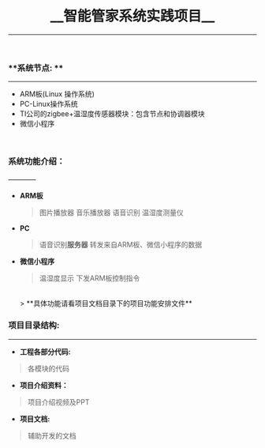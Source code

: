<h1 align="center">__智能管家系统实践项目__</h1>

____

<br>

### **系统节点: **
____
  * ARM板(Linux 操作系统)
  * PC-Linux操作系统
  * TI公司的zigbee+温湿度传感器模块：包含节点和协调器模块
  * 微信小程序

<br>

### **系统功能介绍：**
————
* **ARM板**
  >图片播放器
  >音乐播放器
  >语音识别
  >温湿度测量仪

* **PC**
  >语音识别**服务器**
  >转发来自ARM板、微信小程序的数据

* **微信小程序**
  >温湿度显示
  >下发ARM板控制指令
  <br>
  > **具体功能请看项目文档目录下的项目功能安排文件**

### **项目目录结构:**
___
* **工程各部分代码:**
>各模块的代码

* **项目介绍资料：**
>项目介绍视频及PPT

* **项目文档:**
>辅助开发的文档
